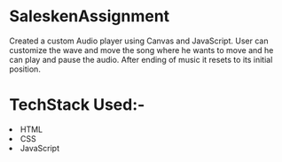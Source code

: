 # SaleskenAssignment
Created a custom Audio player using Canvas and JavaScript. User can customize the wave and move the song where he wants to move and he can play and pause the audio. After ending of music it resets to its initial position.

# TechStack Used:-
<li>HTML</li>
<li>CSS</li>
<li>JavaScript</li>
